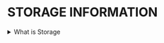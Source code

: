 # STORAGE INFORMATION
<details>
<summary> What is Storage</summary>
Storage is a process through which digital data is saved within a data storage device by means of computing technology. Storage is a mechanism that enables a computer to retain data, either temporarily or permanently.
Storage devices such as flash drives and hard disks are a fundamental component of most digital devices since they allow users to preserve all kinds of information such as videos, documents, pictures and raw data.

Storage may also be referred to as computer data storage or electronic data storage.

## Common storage devices
![storage](./storage.jpg)
</details>
